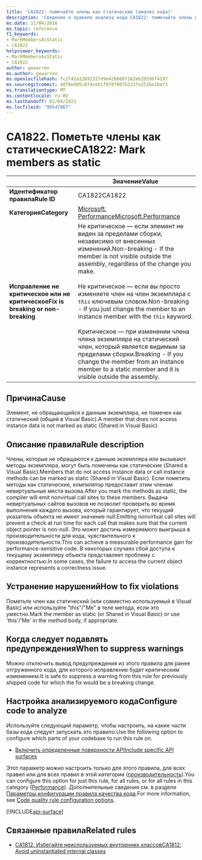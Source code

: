 ```yaml
---
title: 'CA1822: помечайте члены как статические (анализ кода)'
description: 'Сведения о правиле анализа кода CA1822: помечайте члены как статические'
ms.date: 11/04/2016
ms.topic: reference
f1_keywords:
- MarkMembersAsStatic
- CA1822
helpviewer_keywords:
- MarkMembersAsStatic
- CA1822
author: gewarren
ms.author: gewarren
ms.openlocfilehash: fc2f42a12692337d9e4266607162eb20596f4197
ms.sourcegitcommit: 4df8e005c074ceb1f978f007b222fe253be2baf3
ms.translationtype: MT
ms.contentlocale: ru-RU
ms.lasthandoff: 02/04/2021
ms.locfileid: "99547867"
---
```

# <a name="ca1822-mark-members-as-static"></a><span data-ttu-id="d8e99-103">CA1822. Пометьте члены как статические</span><span class="sxs-lookup"><span data-stu-id="d8e99-103">CA1822: Mark members as static</span></span>

| | <span data-ttu-id="d8e99-104">Значение</span><span class="sxs-lookup"><span data-stu-id="d8e99-104">Value</span></span> |
|-|-|
| <span data-ttu-id="d8e99-105">**Идентификатор правила**</span><span class="sxs-lookup"><span data-stu-id="d8e99-105">**Rule ID**</span></span> |<span data-ttu-id="d8e99-106">CA1822</span><span class="sxs-lookup"><span data-stu-id="d8e99-106">CA1822</span></span>|
| <span data-ttu-id="d8e99-107">**Категория**</span><span class="sxs-lookup"><span data-stu-id="d8e99-107">**Category**</span></span> |[<span data-ttu-id="d8e99-108">Microsoft. Performance</span><span class="sxs-lookup"><span data-stu-id="d8e99-108">Microsoft.Performance</span></span>](performance-warnings.md)|
| <span data-ttu-id="d8e99-109">**Исправление не критическое или не критическое**</span><span class="sxs-lookup"><span data-stu-id="d8e99-109">**Fix is breaking or non-breaking**</span></span> |<span data-ttu-id="d8e99-110">Не критическое — если элемент не виден за пределами сборки, независимо от внесенных изменений.</span><span class="sxs-lookup"><span data-stu-id="d8e99-110">Non-breaking - If the member is not visible outside the assembly, regardless of the change you make.</span></span><br /><br /><span data-ttu-id="d8e99-111">Не критическое — если вы просто изменяете член на член экземпляра с `this` ключевым словом.</span><span class="sxs-lookup"><span data-stu-id="d8e99-111">Non-breaking - If you just change the member to an instance member with the `this` keyword.</span></span><br/><br/><span data-ttu-id="d8e99-112">Критическое — при изменении члена члена экземпляра на статический член, который является видимым за пределами сборки.</span><span class="sxs-lookup"><span data-stu-id="d8e99-112">Breaking - If you change the member from an instance member to a static member and it is visible outside the assembly.</span></span>|

## <a name="cause"></a><span data-ttu-id="d8e99-113">Причина</span><span class="sxs-lookup"><span data-stu-id="d8e99-113">Cause</span></span>

<span data-ttu-id="d8e99-114">Элемент, не обращающийся к данным экземпляра, не помечен как статический (общий в Visual Basic).</span><span class="sxs-lookup"><span data-stu-id="d8e99-114">A member that does not access instance data is not marked as static (Shared in Visual Basic).</span></span>

## <a name="rule-description"></a><span data-ttu-id="d8e99-115">Описание правила</span><span class="sxs-lookup"><span data-stu-id="d8e99-115">Rule description</span></span>

<span data-ttu-id="d8e99-116">Члены, которые не обращаются к данным экземпляра или вызывают методы экземпляра, могут быть помечены как статические (Shared в Visual Basic).</span><span class="sxs-lookup"><span data-stu-id="d8e99-116">Members that do not access instance data or call instance methods can be marked as static (Shared in Visual Basic).</span></span> <span data-ttu-id="d8e99-117">Если пометить методы как статические, компилятор предоставит этим членам невиртуальные места вызова.</span><span class="sxs-lookup"><span data-stu-id="d8e99-117">After you mark the methods as static, the compiler will emit nonvirtual call sites to these members.</span></span> <span data-ttu-id="d8e99-118">Выдача невиртуальных сайтов вызовов не позволит проверить во время выполнения каждого вызова, который гарантирует, что текущий указатель объекта не имеет значение null.</span><span class="sxs-lookup"><span data-stu-id="d8e99-118">Emitting nonvirtual call sites will prevent a check at run time for each call that makes sure that the current object pointer is non-null.</span></span> <span data-ttu-id="d8e99-119">Это может достичь измеряемого выигрыша в производительности для кода, чувствительного к производительности.</span><span class="sxs-lookup"><span data-stu-id="d8e99-119">This can achieve a measurable performance gain for performance-sensitive code.</span></span> <span data-ttu-id="d8e99-120">В некоторых случаях сбой доступа к текущему экземпляру объекта представляет проблему с корректностью.</span><span class="sxs-lookup"><span data-stu-id="d8e99-120">In some cases, the failure to access the current object instance represents a correctness issue.</span></span>

## <a name="how-to-fix-violations"></a><span data-ttu-id="d8e99-121">Устранение нарушений</span><span class="sxs-lookup"><span data-stu-id="d8e99-121">How to fix violations</span></span>

<span data-ttu-id="d8e99-122">Пометьте член как статический (или совместно используемый в Visual Basic) или используйте "this"/"Me" в теле метода, если это уместно.</span><span class="sxs-lookup"><span data-stu-id="d8e99-122">Mark the member as static (or Shared in Visual Basic) or use 'this'/'Me' in the method body, if appropriate.</span></span>

## <a name="when-to-suppress-warnings"></a><span data-ttu-id="d8e99-123">Когда следует подавлять предупреждения</span><span class="sxs-lookup"><span data-stu-id="d8e99-123">When to suppress warnings</span></span>

<span data-ttu-id="d8e99-124">Можно отключить вывод предупреждения из этого правила для ранее отгруженного кода, для которого исправление будет критическим изменением.</span><span class="sxs-lookup"><span data-stu-id="d8e99-124">It is safe to suppress a warning from this rule for previously shipped code for which the fix would be a breaking change.</span></span>

## <a name="configure-code-to-analyze"></a><span data-ttu-id="d8e99-125">Настройка анализируемого кода</span><span class="sxs-lookup"><span data-stu-id="d8e99-125">Configure code to analyze</span></span>

<span data-ttu-id="d8e99-126">Используйте следующий параметр, чтобы настроить, на какие части базы кода следует запускать это правило.</span><span class="sxs-lookup"><span data-stu-id="d8e99-126">Use the following option to configure which parts of your codebase to run this rule on.</span></span>

- [<span data-ttu-id="d8e99-127">Включить определенные поверхности API</span><span class="sxs-lookup"><span data-stu-id="d8e99-127">Include specific API surfaces</span></span>](#include-specific-api-surfaces)

<span data-ttu-id="d8e99-128">Этот параметр можно настроить только для этого правила, для всех правил или для всех правил в этой категории ([производительность](performance-warnings.md)).</span><span class="sxs-lookup"><span data-stu-id="d8e99-128">You can configure this option for just this rule, for all rules, or for all rules in this category ([Performance](performance-warnings.md)).</span></span> <span data-ttu-id="d8e99-129">Дополнительные сведения см. в разделе [Параметры конфигурации правила качества кода](../code-quality-rule-options.md).</span><span class="sxs-lookup"><span data-stu-id="d8e99-129">For more information, see [Code quality rule configuration options](../code-quality-rule-options.md).</span></span>

[!INCLUDE[api-surface](~/includes/code-analysis/api-surface.md)]

## <a name="related-rules"></a><span data-ttu-id="d8e99-130">Связанные правила</span><span class="sxs-lookup"><span data-stu-id="d8e99-130">Related rules</span></span>

- [<span data-ttu-id="d8e99-131">CA1812. Избегайте неиспользуемых внутренних классов</span><span class="sxs-lookup"><span data-stu-id="d8e99-131">CA1812: Avoid uninstantiated internal classes</span></span>](ca1812.md)
